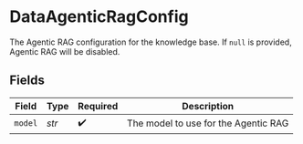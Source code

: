 # DataAgenticRagConfig

The Agentic RAG configuration for the knowledge base. If `null` is provided, Agentic RAG will be disabled.


## Fields

| Field                                | Type                                 | Required                             | Description                          |
| ------------------------------------ | ------------------------------------ | ------------------------------------ | ------------------------------------ |
| `model`                              | *str*                                | :heavy_check_mark:                   | The model to use for the Agentic RAG |